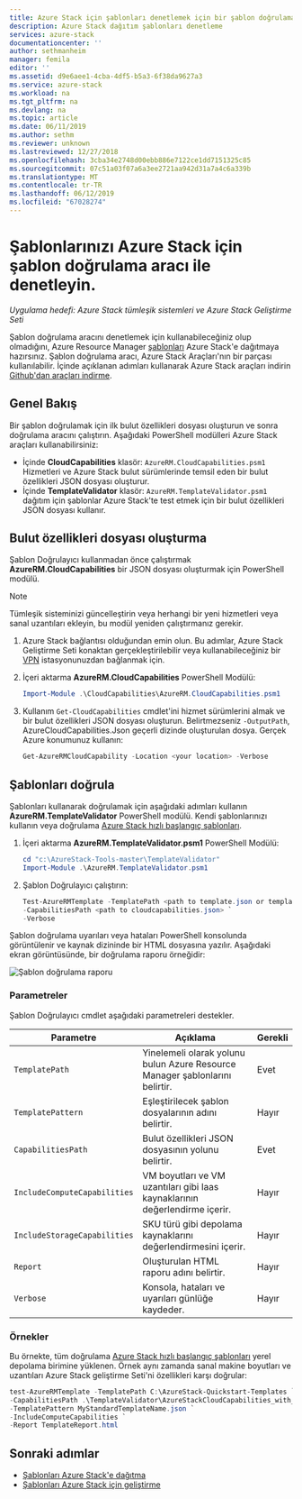 ```yaml
---
title: Azure Stack için şablonları denetlemek için bir şablon doğrulama aracını kullanın | Microsoft Docs
description: Azure Stack dağıtım şablonları denetleme
services: azure-stack
documentationcenter: ''
author: sethmanheim
manager: femila
editor: ''
ms.assetid: d9e6aee1-4cba-4df5-b5a3-6f38da9627a3
ms.service: azure-stack
ms.workload: na
ms.tgt_pltfrm: na
ms.devlang: na
ms.topic: article
ms.date: 06/11/2019
ms.author: sethm
ms.reviewer: unknown
ms.lastreviewed: 12/27/2018
ms.openlocfilehash: 3cba34e2748d00ebb886e7122ce1dd7151325c85
ms.sourcegitcommit: 07c51a03f07a6a3ee2721aa942d31a7a4c6a339b
ms.translationtype: MT
ms.contentlocale: tr-TR
ms.lasthandoff: 06/12/2019
ms.locfileid: "67028274"
---
```

# <a name="check-your-templates-for-azure-stack-with-the-template-validation-tool"></a>Şablonlarınızı Azure Stack için şablon doğrulama aracı ile denetleyin.

*Uygulama hedefi: Azure Stack tümleşik sistemleri ve Azure Stack Geliştirme Seti*

Şablon doğrulama aracını denetlemek için kullanabileceğiniz olup olmadığını, Azure Resource Manager [şablonları](azure-stack-arm-templates.md) Azure Stack'e dağıtmaya hazırsınız. Şablon doğrulama aracı, Azure Stack Araçları'nın bir parçası kullanılabilir. İçinde açıklanan adımları kullanarak Azure Stack araçları indirin [Github'dan araçları indirme](../operator/azure-stack-powershell-download.md).

## <a name="overview"></a>Genel Bakış

Bir şablon doğrulamak için ilk bulut özellikleri dosyası oluşturun ve sonra doğrulama aracını çalıştırın. Aşağıdaki PowerShell modülleri Azure Stack araçları kullanabilirsiniz:

- İçinde **CloudCapabilities** klasör: `AzureRM.CloudCapabilities.psm1` Hizmetleri ve Azure Stack bulut sürümlerinde temsil eden bir bulut özellikleri JSON dosyası oluşturur.
- İçinde **TemplateValidator** klasör: `AzureRM.TemplateValidator.psm1` dağıtım için şablonlar Azure Stack'te test etmek için bir bulut özellikleri JSON dosyası kullanır.

## <a name="build-the-cloud-capabilities-file"></a>Bulut özellikleri dosyası oluşturma

Şablon Doğrulayıcı kullanmadan önce çalıştırmak **AzureRM.CloudCapabilities** bir JSON dosyası oluşturmak için PowerShell modülü.

>[!NOTE]
> Tümleşik sisteminizi güncelleştirin veya herhangi bir yeni hizmetleri veya sanal uzantıları ekleyin, bu modül yeniden çalıştırmanız gerekir.

1. Azure Stack bağlantısı olduğundan emin olun. Bu adımlar, Azure Stack Geliştirme Seti konaktan gerçekleştirilebilir veya kullanabileceğiniz bir [VPN](../asdk/asdk-connect.md#connect-to-azure-stack-using-vpn) istasyonunuzdan bağlanmak için.
2. İçeri aktarma **AzureRM.CloudCapabilities** PowerShell Modülü:

    ```powershell
    Import-Module .\CloudCapabilities\AzureRM.CloudCapabilities.psm1
    ```

3. Kullanım `Get-CloudCapabilities` cmdlet'ini hizmet sürümlerini almak ve bir bulut özellikleri JSON dosyası oluşturun. Belirtmezseniz `-OutputPath`, AzureCloudCapabilities.Json geçerli dizinde oluşturulan dosya. Gerçek Azure konumunuz kullanın:

    ```powershell
    Get-AzureRMCloudCapability -Location <your location> -Verbose
    ```

## <a name="validate-templates"></a>Şablonları doğrula

Şablonları kullanarak doğrulamak için aşağıdaki adımları kullanın **AzureRM.TemplateValidator** PowerShell modülü. Kendi şablonlarınızı kullanın veya doğrulama [Azure Stack hızlı başlangıç şablonları](https://github.com/Azure/AzureStack-QuickStart-Templates).

1. İçeri aktarma **AzureRM.TemplateValidator.psm1** PowerShell Modülü:

    ```powershell
    cd "c:\AzureStack-Tools-master\TemplateValidator"
    Import-Module .\AzureRM.TemplateValidator.psm1
    ```

2. Şablon Doğrulayıcı çalıştırın:

    ```powershell
    Test-AzureRMTemplate -TemplatePath <path to template.json or template folder> `
    -CapabilitiesPath <path to cloudcapabilities.json> `
    -Verbose
    ```

Şablon doğrulama uyarıları veya hataları PowerShell konsolunda görüntülenir ve kaynak dizininde bir HTML dosyasına yazılır. Aşağıdaki ekran görüntüsünde, bir doğrulama raporu örneğidir:

![Şablon doğrulama raporu](./media/azure-stack-validate-templates/image1.png)

### <a name="parameters"></a>Parametreler

Şablon Doğrulayıcı cmdlet aşağıdaki parametreleri destekler.

| Parametre | Açıklama | Gerekli |
| ----- | -----| ----- |
| `TemplatePath` | Yinelemeli olarak yolunu bulun Azure Resource Manager şablonlarını belirtir. | Evet |
| `TemplatePattern` | Eşleştirilecek şablon dosyalarının adını belirtir. | Hayır |
| `CapabilitiesPath` | Bulut özellikleri JSON dosyasının yolunu belirtir. | Evet |
| `IncludeComputeCapabilities` | VM boyutları ve VM uzantıları gibi Iaas kaynaklarının değerlendirme içerir. | Hayır |
| `IncludeStorageCapabilities` | SKU türü gibi depolama kaynaklarını değerlendirmesini içerir. | Hayır |
| `Report` | Oluşturulan HTML raporu adını belirtir. | Hayır |
| `Verbose` | Konsola, hataları ve uyarıları günlüğe kaydeder. | Hayır|

### <a name="examples"></a>Örnekler

Bu örnekte, tüm doğrulama [Azure Stack hızlı başlangıç şablonları](https://github.com/Azure/AzureStack-QuickStart-Templates) yerel depolama birimine yüklenen. Örnek aynı zamanda sanal makine boyutları ve uzantıları Azure Stack geliştirme Seti'ni özellikleri karşı doğrular:

```powershell
test-AzureRMTemplate -TemplatePath C:\AzureStack-Quickstart-Templates `
-CapabilitiesPath .\TemplateValidator\AzureStackCloudCapabilities_with_AddOns_20170627.json `
-TemplatePattern MyStandardTemplateName.json `
-IncludeComputeCapabilities `
-Report TemplateReport.html
```

## <a name="next-steps"></a>Sonraki adımlar

- [Şablonları Azure Stack'e dağıtma](azure-stack-arm-templates.md)
- [Şablonları Azure Stack için geliştirme](azure-stack-develop-templates.md)
